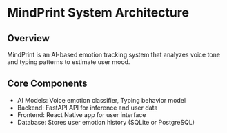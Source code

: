 # MindPrint System Architecture

## Overview
MindPrint is an AI-based emotion tracking system that analyzes voice tone and typing patterns to estimate user mood.

## Core Components
- AI Models: Voice emotion classifier, Typing behavior model  
- Backend: FastAPI API for inference and user data  
- Frontend: React Native app for user interface  
- Database: Stores user emotion history (SQLite or PostgreSQL)

